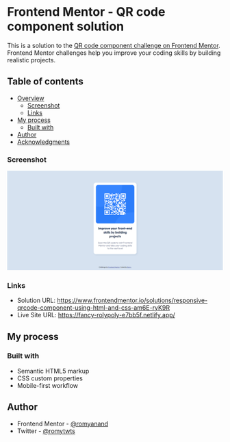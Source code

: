 # Frontend Mentor - QR code component solution

This is a solution to the [QR code component challenge on Frontend Mentor](https://www.frontendmentor.io/challenges/qr-code-component-iux_sIO_H). Frontend Mentor challenges help you improve your coding skills by building realistic projects. 

## Table of contents

- [Overview](#overview)
  - [Screenshot](#screenshot)
  - [Links](#links)
- [My process](#my-process)
  - [Built with](#built-with)
- [Author](#author)
- [Acknowledgments](#acknowledgments)

### Screenshot

![](./desktop.png)



### Links

- Solution URL: https://www.frontendmentor.io/solutions/responsive-qrcode-component-using-html-and-css-am6E-ryK9R
- Live Site URL: https://fancy-rolypoly-e7bb5f.netlify.app/

## My process

### Built with

- Semantic HTML5 markup
- CSS custom properties
- Mobile-first workflow


## Author

- Frontend Mentor - [@romyanand](https://www.frontendmentor.io/profile/romyanand)
- Twitter - [@romytwts](https://twitter.com/romytwts)

